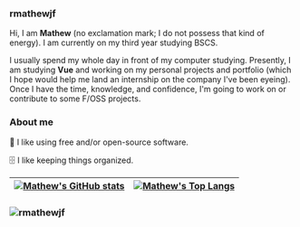### rmathewjf

Hi, I am <strong>Mathew</strong> (no exclamation mark; I do not possess that kind of energy).
I am currently on my third year studying BSCS.

I usually spend my whole day in front of my computer studying.
Presently, I am studying <strong>Vue</strong> and working on my personal projects and portfolio (which I hope would help me land an internship on the company I've been eyeing).
Once I have the time, knowledge, and confidence, I'm going to work on or contribute to some F/OSS projects.

### About me

 🐧 I like using free and/or open-source software.

🗄️ I like keeping things organized.

| [![Mathew's GitHub stats](https://github-readme-stats.vercel.app/api?username=rmathewjf&show_icons=true&hide=stars,prs&hide_border=true&include_all_commits=true&theme=vue)](https://github.com/anuraghazra/github-readme-stats) | [![Mathew's Top Langs](https://github-readme-stats.vercel.app/api/top-langs/?username=rmathewjf&layout=compact&hide_border=true&theme=vue)](https://github.com/anuraghazra/github-readme-stats) |
| ------------- | ------------- |
<h3 align="left"><img src="https://komarev.com/ghpvc/?username=rmathewjf&label=Profile%20views&color=0e75b6&style=flat" alt="rmathewjf"></h3>

[header]: ff7733
[body]: 5C6773
[icon]: 5fafd7
